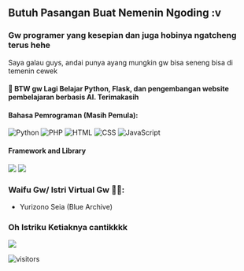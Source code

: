 ## Butuh Pasangan Buat Nemenin Ngoding :v
### Gw programer yang kesepian dan juga hobinya ngatcheng terus hehe
Saya galau guys, andai punya ayang mungkin gw bisa seneng bisa di temenin cewek

#### 🌱 BTW gw Lagi Belajar Python, Flask, dan pengembangan website pembelajaran berbasis AI. Terimakasih
#### Bahasa Pemrograman (Masih Pemula):

![Python](https://img.shields.io/badge/Python-3776AB?style=flat&logo=python&logoColor=white)
![PHP](https://img.shields.io/badge/PHP-777BB4?style=flat&logo=php&logoColor=white)
![HTML](https://img.shields.io/badge/HTML-E34F26?style=flat&logo=html5&logoColor=white)
![CSS](https://img.shields.io/badge/CSS-1572B6?style=flat&logo=css3&logoColor=white)
![JavaScript](https://img.shields.io/badge/JavaScript-F7DF1E?style=flat&logo=javascript&logoColor=black)

#### Framework and Library
![](https://img.shields.io/badge/Tailwind_CSS-38B2AC?style=for-the-badge&logo=tailwind-css&logoColor=white)
![](https://img.shields.io/badge/Codeigniter-EF4223?style=for-the-badge&logo=codeigniter&logoColor=white)


### Waifu Gw/ Istri Virtual Gw 🥵🥰:
- Yurizono Seia (Blue Archive)

### Oh Istriku Ketiaknya cantikkkk 
![](https://i.ytimg.com/vi/QGHYVWpBpng/hq720.jpg?sqp=-oaymwEhCK4FEIIDSFryq4qpAxMIARUAAAAAGAElAADIQj0AgKJD&rs=AOn4CLBw3QdhfzBvruDuWTbWuj4G9Ot5OQ)

![visitors](https://visitor-badge.laobi.icu/badge?page_id=rizko77)
